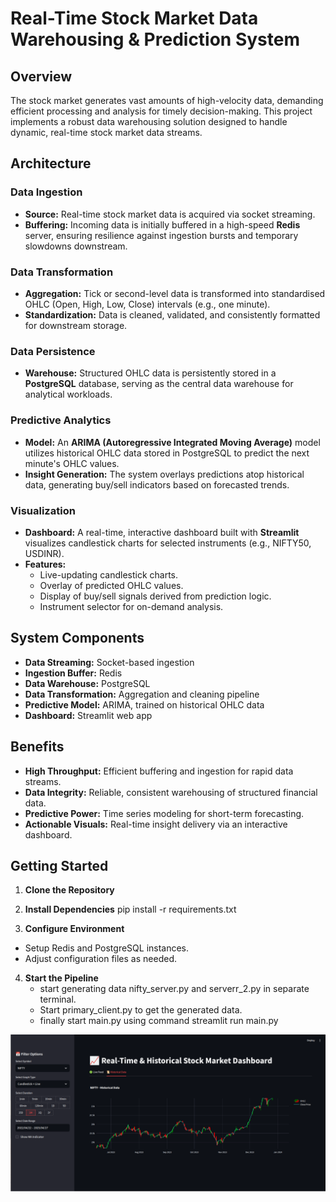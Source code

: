 # Real-Time Stock Market Data Warehousing & Prediction System

## Overview

The stock market generates vast amounts of high-velocity data, demanding efficient processing and analysis for timely decision-making. This project implements a robust data warehousing solution designed to handle dynamic, real-time stock market data streams.

## Architecture

### Data Ingestion

- **Source:** Real-time stock market data is acquired via socket streaming.
- **Buffering:** Incoming data is initially buffered in a high-speed **Redis** server, ensuring resilience against ingestion bursts and temporary slowdowns downstream.

### Data Transformation

- **Aggregation:** Tick or second-level data is transformed into standardised OHLC (Open, High, Low, Close) intervals (e.g., one minute).
- **Standardization:** Data is cleaned, validated, and consistently formatted for downstream storage.

### Data Persistence

- **Warehouse:** Structured OHLC data is persistently stored in a **PostgreSQL** database, serving as the central data warehouse for analytical workloads.

### Predictive Analytics

- **Model:** An **ARIMA (Autoregressive Integrated Moving Average)** model utilizes historical OHLC data stored in PostgreSQL to predict the next minute's OHLC values.
- **Insight Generation:** The system overlays predictions atop historical data, generating buy/sell indicators based on forecasted trends.

### Visualization

- **Dashboard:** A real-time, interactive dashboard built with **Streamlit** visualizes candlestick charts for selected instruments (e.g., NIFTY50, USDINR).
- **Features:**
  - Live-updating candlestick charts.
  - Overlay of predicted OHLC values.
  - Display of buy/sell signals derived from prediction logic.
  - Instrument selector for on-demand analysis.

## System Components

- **Data Streaming:** Socket-based ingestion
- **Ingestion Buffer:** Redis
- **Data Warehouse:** PostgreSQL
- **Data Transformation:** Aggregation and cleaning pipeline
- **Predictive Model:** ARIMA, trained on historical OHLC data
- **Dashboard:** Streamlit web app

## Benefits

- **High Throughput:** Efficient buffering and ingestion for rapid data streams.
- **Data Integrity:** Reliable, consistent warehousing of structured financial data.
- **Predictive Power:** Time series modeling for short-term forecasting.
- **Actionable Visuals:** Real-time insight delivery via an interactive dashboard.

## Getting Started

1. **Clone the Repository**

2. **Install Dependencies**
pip install -r requirements.txt


3. **Configure Environment**
- Setup Redis and PostgreSQL instances.
- Adjust configuration files as needed.

4. **Start the Pipeline**
   - start generating data nifty_server.py and serverr_2.py in separate terminal.
   - Start primary_client.py to get the generated data.
   - finally start main.py using command streamlit run main.py


![dashboard](GENERATOR_SERVER/dashboard.png)
